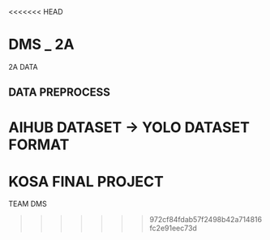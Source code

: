<<<<<<< HEAD
# DMS _ 2A
2A DATA

## DATA PREPROCESS
AIHUB DATASET → YOLO DATASET FORMAT
=======
# KOSA FINAL PROJECT
TEAM DMS
>>>>>>> 972cf84fdab57f2498b42a714816fc2e91eec73d
